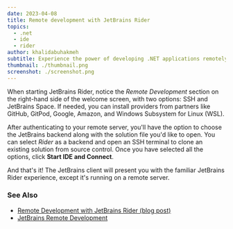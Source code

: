 ```yaml
---
date: 2023-04-08
title: Remote development with JetBrains Rider
topics:
  - .net
  - ide
  - rider
author: khalidabuhakmeh
subtitle: Experience the power of developing .NET applications remotely!
thumbnail: ./thumbnail.png
screenshot: ./screenshot.png
---
```


When starting JetBrains Rider, notice the _Remote Development_ section on the right-hand side of the welcome screen, with two options: SSH and JetBrains Space.
If needed, you can install providers from partners like GitHub, GitPod, Google, Amazon, and Windows Subsystem for Linux (WSL).

After authenticating to your remote server, you'll have the option to choose the JetBrains backend along with the solution file you'd like to open.
You can select _Rider_ as a backend and open an SSH terminal to clone an existing solution from source control.
Once you have selected all the options, click **Start IDE and Connect**.

And that's it! The JetBrains client will present you with the familiar JetBrains Rider experience, except it's running on a remote server.

### See Also

- [Remote Development with JetBrains Rider (blog post)](https://blog.jetbrains.com/dotnet/2023/03/22/remote-development-with-jetbrains-rider/)
- [JetBrains Remote Development](https://www.jetbrains.com/remote-development/)
